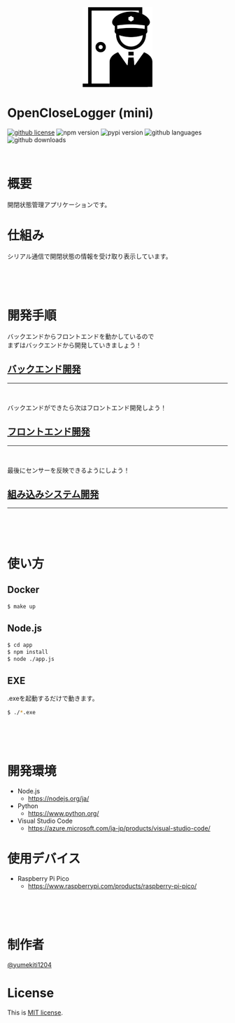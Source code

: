 <p align="center">
  <img src="./markdown/images/icon.png" width="160" alt="Logo" />
</p>

OpenCloseLogger (mini)
===

[![github license](https://shields.io/github/license/yumekiti/OC_Trial_Lesson)](https://licenses.opensource.jp/MIT/MIT.html)
![npm version](https://img.shields.io/node/v/express?style=flat)
![pypi version](https://img.shields.io/pypi/v/pyserial.svg?style=flat)
![github languages](https://shields.io/github/languages/count/yumekiti/OC_Trial_Lesson)
![github downloads](https://shields.io/github/downloads/yumekiti/OC_Trial_Lesson/total)

<br>

# 概要

開閉状態管理アプリケーションです。

# 仕組み

シリアル通信で開閉状態の情報を受け取り表示しています。

<br><br><br>

# 開発手順

バックエンドからフロントエンドを動かしているので<br>
まずはバックエンドから開発していきましょう！

## [バックエンド開発](./markdown/back-end.md)

---

<br>

バックエンドができたら次はフロントエンド開発しよう！

## [フロントエンド開発](./markdown/front-end.md)

---

<br>

最後にセンサーを反映できるようにしよう！

## [組み込みシステム開発](./markdown/system.md)

---

<br><br><br>

# 使い方

## Docker

```sh=
$ make up
```

## Node.js

```sh=
$ cd app
$ npm install
$ node ./app.js
```

## EXE

.exeを起動するだけで動きます。

```sh
$ ./*.exe
```

<br><br><br>

# 開発環境

- Node.js
  - https://nodejs.org/ja/
- Python
  - https://www.python.org/
- Visual Studio Code
  - https://azure.microsoft.com/ja-jp/products/visual-studio-code/

# 使用デバイス

- Raspberry Pi Pico
  - https://www.raspberrypi.com/products/raspberry-pi-pico/

<br><br><br>

# 制作者

[@yumekiti1204](https://twitter.com/yumekiti1204)

# License

This is [MIT license](https://en.wikipedia.org/wiki/MIT_License).
